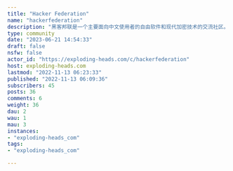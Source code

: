 ```yaml
---
title: "Hacker Federation" 
name: "hackerfederation"
description: "黑客邦联是一个主要面向中文使用者的自由软件和现代加密技术的交流社区。在这里主要讨论用于加密的自由软件及背后的技术。当然，我们也会适当讨论各类娱乐、游戏性质的自由软件。Hacker Federation is a community for Free Software and modern cryptography mainly for users writing Chinese. We mainly talk about the Free Software for cryptography and the technology behind. Of course, the Free Software for entertainment and game will also be talked sometimes."
type: community
date: "2023-06-21 14:54:33"
draft: false
nsfw: false
actor_id: "https://exploding-heads.com/c/hackerfederation"
host: exploding-heads.com
lastmod: "2022-11-13 06:23:33"
published: "2022-11-13 06:09:36"
subscribers: 45
posts: 36
comments: 6
weight: 36
dau: 2
wau: 1
mau: 3
instances:
- "exploding-heads_com"
tags: 
- "exploding-heads_com"

---
```

